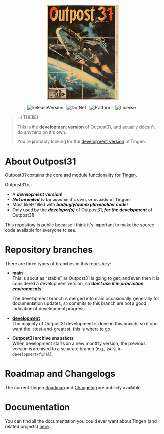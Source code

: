 <!-- u240711 -->

<div align="center">

  ![logo](./.github/images/logos/Outpost31_README.png)
  
  <!-- ![DevelopmentBranchNotifiction](https://img.shields.io/badge/DEVELOPMENT_RELEASE-firebrick?style=for-the-badge) -->

  <!-- ![DevelopmentStatus](https://img.shields.io/badge/status-active-chartreuse?style=flat-square)&nbsp;&nbsp; -->
  ![ReleaseVersion](https://img.shields.io/badge/release-24.9--development-firebrick?style=flat-square)&nbsp;&nbsp;
  ![DotNet](https://img.shields.io/badge/.net-Framework_4.8-darkslateblue?style=flat-square)&nbsp;&nbsp;
  ![Platform](https://img.shields.io/badge/platform-Windows-blue?style=flat-square)&nbsp;&nbsp;
  ![License](https://img.shields.io/github/license/spectrum-health-systems/Outpost31?style=flat-square)&nbsp;&nbsp;
  
</div>
 
> HI THERE!  
> 
> This is the **development version** of Outpost31, and actually doesn't do anything on it's own.
>
> You're probably looking for the [development version](https://github.com/spectrum-health-systems/Tingen_development) of Tingen.

# About Outpost31

Outpost31 contains the core and module functionality for [Tingen](https://github.com/spectrum-health-systems/Tingen).

Outpost31 is:

* A ***development version***!
* ***Not intended*** to be used on it's own, or outside of Tingen!
* Most likely filled with ***bad/ugly/dumb placeholder code***!
* Only used by the ***developer(s)*** of Outpost31, ***for the development*** of Outpost31!

This repository is public because I think it's important to make the source code available for everyone to see.

# Repository branches

There are three types of branches in this repository:

* **[main](https://github.com/spectrum-health-systems/Outpost31)**  
  This is about as "stable" as Outpost31 is going to get, and even then it is considered a development version, so ***don't use it in production environments***!

  The development branch is merged into main occasionally, generally for documentation updates, so commits to this branch are not a good indication of development progress.
  
* **[development](https://github.com/spectrum-health-systems/Outpost31/tree/development)**  
  The majority of Outpost31 development is done in this branch, so if you want the latest-and-greatest, this is where to go.

* **Outpost31 archive snapshots**  
  When development starts on a new monthly version, the previous version is archived to a separate branch (e.g., `24.9.0-development+final`).

# Roadmap and Changelogs

The current Tingen [Roadmap](https://github.com/orgs/spectrum-health-systems/projects/41/views/2) and [Changelog](https://github.com/orgs/spectrum-health-systems/projects/41/views/5) are publicly available

# Documentation

You can find all the documentation you could ever want about Tingen (and related projects) [here](https://github.com/spectrum-health-systems/Tingen-Documentation).